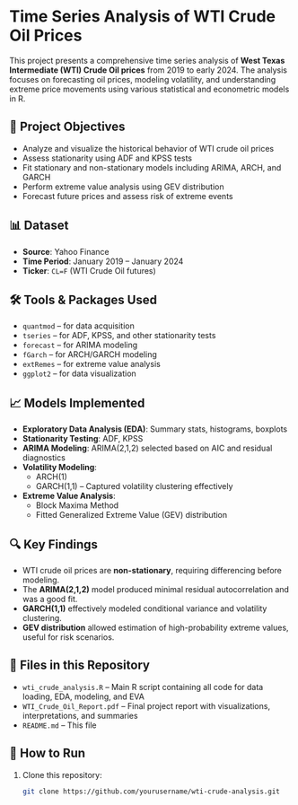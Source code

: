 # Time Series Analysis of WTI Crude Oil Prices

This project presents a comprehensive time series analysis of **West Texas Intermediate (WTI) Crude Oil prices** from 2019 to early 2024. The analysis focuses on forecasting oil prices, modeling volatility, and understanding extreme price movements using various statistical and econometric models in R.

## 📌 Project Objectives

- Analyze and visualize the historical behavior of WTI crude oil prices
- Assess stationarity using ADF and KPSS tests
- Fit stationary and non-stationary models including ARIMA, ARCH, and GARCH
- Perform extreme value analysis using GEV distribution
- Forecast future prices and assess risk of extreme events

## 📊 Dataset

- **Source**: Yahoo Finance
- **Time Period**: January 2019 – January 2024
- **Ticker**: `CL=F` (WTI Crude Oil futures)

## 🛠️ Tools & Packages Used

- `quantmod` – for data acquisition
- `tseries` – for ADF, KPSS, and other stationarity tests
- `forecast` – for ARIMA modeling
- `fGarch` – for ARCH/GARCH modeling
- `extRemes` – for extreme value analysis
- `ggplot2` – for data visualization

## 📈 Models Implemented

- **Exploratory Data Analysis (EDA)**: Summary stats, histograms, boxplots
- **Stationarity Testing**: ADF, KPSS
- **ARIMA Modeling**: ARIMA(2,1,2) selected based on AIC and residual diagnostics
- **Volatility Modeling**:
  - ARCH(1)
  - GARCH(1,1) – Captured volatility clustering effectively
- **Extreme Value Analysis**:
  - Block Maxima Method
  - Fitted Generalized Extreme Value (GEV) distribution

## 🔍 Key Findings

- WTI crude oil prices are **non-stationary**, requiring differencing before modeling.
- The **ARIMA(2,1,2)** model produced minimal residual autocorrelation and was a good fit.
- **GARCH(1,1)** effectively modeled conditional variance and volatility clustering.
- **GEV distribution** allowed estimation of high-probability extreme values, useful for risk scenarios.

## 📁 Files in this Repository

- `wti_crude_analysis.R` – Main R script containing all code for data loading, EDA, modeling, and EVA
- `WTI_Crude_Oil_Report.pdf` – Final project report with visualizations, interpretations, and summaries
- `README.md` – This file

## 🚀 How to Run

1. Clone this repository:
   ```bash
   git clone https://github.com/yourusername/wti-crude-analysis.git
